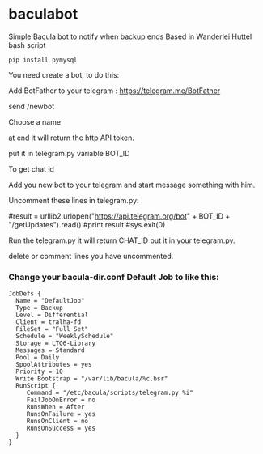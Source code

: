 # baculabot
Simple Bacula bot to notify when backup ends
Based in Wanderlei Huttel bash script


```
pip install pymysql
```


You need create a bot, to do this:

Add BotFather to your telegram :
https://telegram.me/BotFather

send /newbot

Choose a name

at end it will return the http API token.

put it in telegram.py variable BOT_ID

To get chat id

Add you new bot to your telegram and start message something with him.

Uncomment these lines in telegram.py:

#result = urllib2.urlopen("https://api.telegram.org/bot" + BOT_ID + "/getUpdates").read()
#print result
#sys.exit(0)

Run the telegram.py it will return CHAT_ID put it in your telegram.py.

delete or comment lines you have uncommented.


### Change your bacula-dir.conf Default Job to like this:

```
JobDefs {
  Name = "DefaultJob"
  Type = Backup
  Level = Differential
  Client = tralha-fd
  FileSet = "Full Set"
  Schedule = "WeeklySchedule"
  Storage = LTO6-Library
  Messages = Standard
  Pool = Daily
  SpoolAttributes = yes
  Priority = 10
  Write Bootstrap = "/var/lib/bacula/%c.bsr"
  RunScript {
     Command = "/etc/bacula/scripts/telegram.py %i"
     FailJobOnError = no
     RunsWhen = After
     RunsOnFailure = yes
     RunsOnClient = no
     RunsOnSuccess = yes
  }
}
```
